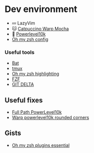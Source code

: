 # Dev environment

- 💤 LazyVim
- 🐱 [Catpuccino Warp Mocha](https://github.com/catppuccin/warp)
- 🚀 [Powerlevel10k](<[https://spaceship-prompt.sh/](https://github.com/romkatv/powerlevel10k)>)
- [Oh my zsh config](https://gist.github.com/alexFiorenza/2146d5431f58858cc271a31891eec3fb)

### Useful tools

- [Bat](https://github.com/sharkdp/bat)
- [tmux](./tmux)
- [Oh my zsh highlighting](https://github.com/zsh-users/zsh-syntax-highlighting.git)
- [FZF](https://formulae.brew.sh/formula/fzf)
- [GIT DELTA](https://formulae.brew.sh/formula/git-delta)

## Useful fixes

- [Full Path PowerLevel10k](https://stackoverflow.com/questions/61176257/customizing-powerleve10k-prompt)
- [Warp powerlevel10k rounded corners](https://github.com/warpdotdev/Warp/issues/2851#issuecomment-1605005256)

## Gists

- [Oh my zsh plugins essential](https://gist.github.com/n1snt/454b879b8f0b7995740ae04c5fb5b7df)
